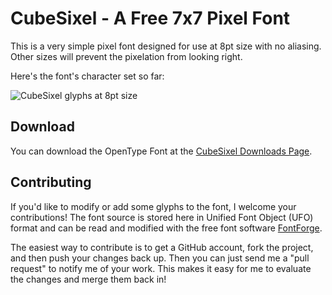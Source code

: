 # CubeSixel - A Free 7x7 Pixel Font

This is a very simple pixel font designed for use at 8pt size with no aliasing. Other sizes will prevent the pixelation from looking right.

Here's the font's character set so far:

![CubeSixel glyphs at 8pt size](http://img.skitch.com/20090305-jtih62ch3aprpg2gn4psqi25ji.png)

## Download

You can download the OpenType Font at the [CubeSixel Downloads Page](http://github.com/mojombo/cubesixel/downloads).

## Contributing

If you'd like to modify or add some glyphs to the font, I welcome your
contributions! The font source is stored here in Unified Font Object (UFO)
format and can be read and modified with the free font software
[FontForge](http://fontforge.sourceforge.net/).

The easiest way to contribute is to get a GitHub account, fork the project,
and then push your changes back up. Then you can just send me a "pull request"
to notify me of your work. This makes it easy for me to evaluate the changes
and merge them back in!